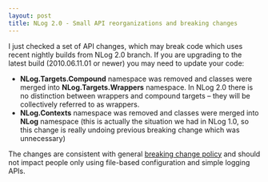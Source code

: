 ```yaml
---
layout: post
title: NLog 2.0 - Small API reorganizations and breaking changes
---
```


I just checked a set of API changes, which may break code which uses recent nightly builds from NLog 2.0 branch. If you are upgrading to the latest build (2010.06.11.01 or newer) you may need to update your code:

 * **NLog.Targets.Compound** namespace was removed and classes were merged into **NLog.Targets.Wrappers** namespace. In NLog 2.0 there is no distinction between wrappers and compound targets – they will be collectively referred to as wrappers.
 * **NLog.Contexts** namespace was removed and classes were merged into **NLog** namespace (this is actually the situation we had in NLog 1.0, so this change is really undoing previous breaking change which was unnecessary)

The changes are consistent with general [breaking change policy](http://nlog-project.org/2009/10/19/nlog-2-backwards-compatibility-and-breaking-change-policy.html) and should not impact people only using file-based configuration and simple logging APIs.